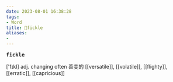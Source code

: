 ```yaml
---
date: 2023-08-01 16:38:28
tags: 
- Word
title: 📖fickle
aliases: 
- 
---
```


<pre><strong>fickle</strong></pre>

['fɪkl]
adj. changing often 善变的
[[versatile]], [[volatile]], [[flighty]], [[erratic]], [[capricious]]
